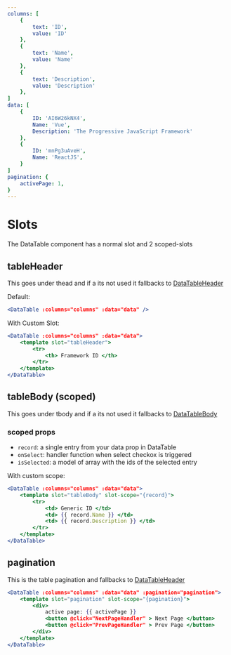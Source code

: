 ```yaml
---
columns: [
    {
        text: 'ID',
        value: 'ID'
    },
    {
        text: 'Name',
        value: 'Name'
    },
    {
        text: 'Description',
        value: 'Description'
    },
]
data: [
    {
        ID: 'AI6W26kNX4',
        Name: 'Vue',
        Description: 'The Progressive JavaScript Framework'
    },
    {
        ID: 'mnPg3uAveH',
        Name: 'ReactJS',
    }
]
pagination: {
    activePage: 1,
}
---
```

# Slots
The DataTable component has a normal slot and 2 scoped-slots

## tableHeader
This goes under thead and if a its not used it fallbacks to [DataTableHeader](/DataTablePagination)

Default:
```jsx
<DataTable :columns="columns" :data="data" />
```
<data-table :columns="$page.frontmatter.columns" :data="$page.frontmatter.data" />

With Custom Slot:
```jsx
<DataTable :columns="columns" :data="data">
    <template slot="tableHeader">
        <tr>
            <th> Framework ID </th>
        </tr>
    </template>
</DataTable>
```
<data-table :columns="$page.frontmatter.columns" :data="$page.frontmatter.data">
<template slot="tableHeader">
        <tr>
            <th> Framework ID </th>
            <th> Framework Name </th>
            <th> Framework Description </th>
        </tr>
    </template>
</data-table>

## tableBody (scoped)
This goes under tbody and if a its not used it fallbacks to [DataTableBody](/DataTableBody)

### scoped props
- `record`: a single entry from your data prop in DataTable
- `onSelect`: handler function when select checkox is triggered
- `isSelected`: a model of array with the ids of the selected entry

With custom scope:
```jsx
<DataTable :columns="columns" :data="data">
    <template slot="tableBody" slot-scope="{record}">
        <tr>
            <td> Generic ID </td>
            <td> {{ record.Name }} </td>
            <td> {{ record.Description }} </td>
        </tr>
    </template>
</DataTable>
```
<data-table :columns="$page.frontmatter.columns" :data="$page.frontmatter.data">
<template slot="tableBody" slot-scope="{record}">
        <tr>
            <td> Generic ID </td>
            <td> {{ record.Name }} </td>
            <td> {{ record.Description }} </td>
        </tr>
    </template>
</data-table>

## pagination
This is the table pagination and fallbacks to [DataTableHeader](/DataTablePagination)

```jsx
<DataTable :columns="columns" :data="data" :pagination="pagination">
    <template slot="pagination" slot-scope="{pagination}">
        <div>
            active page: {{ activePage }}
            <button @click="NextPageHandler" > Next Page </button>
            <button @click="PrevPageHandler" > Prev Page </button>
        </div>
    </template>
</DataTable>
```
<data-table :columns="$page.frontmatter.columns" :data="$page.frontmatter.data">
<template slot="pagination">
    <div>
        active page: {{ $page.frontmatter.pagination.activePage }}
        <button> Next Page </button>
        <button > Prev Page </button>
    </div>
</template>
</data-table>